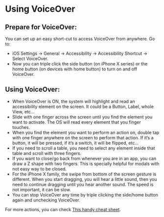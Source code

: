 # Using VoiceOver

## Prepare for VoiceOver:
You can set up an easy short-cut to access VoiceOver from anywhere. Go to:
- iOS Settings -> General -> Accessibility -> Accessibility Shortcut -> Select VoiceOver.
- Now you can triple click the side button (on iPhone X series) or the home button (on devices with home button) to turn on and off VoiceOver.

## Using VoiceOver:
- When VoiceOver is ON, the system will highlight and read an accessibility element on the screen. It could be a Button, Label, whole View, etc…
- Slide with one finger across the screen until you find the element you want to activate. The OS will read every element that you finger touches.
- When you find the element you want to perform an action on, double tap with one finger anywhere on the screen to perform that action. If it‘s a button, it will be pressed, if it‘s a switch, it will be flipped, etc…
- If you need to scroll a table, you need to select any element inside that table and scroll with three fingers.
- If you want to close/go back from whenever you are in an app, you can draw a Z shape with two fingers. This is specially helpful for modals with not easy way to be closed.
- For the iPhone X family, the swipe from bottom of the screen gesture is different. When you start dragging, you will hear a little sound, then you need to continue dragging until you hear another sound. The speed is not important, it can be slow.
- You can stop VoiceOver any time by triple clicking the side/home button again and unchecking VoiceOver.

For more actions, you can check [This handy cheat sheet](https://interactiveaccessibility.com/education/training/downloads/iOS-Cheatsheet.pdf).